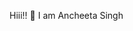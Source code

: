 Hiii!! 👋 I am Ancheeta Singh

<!--
**singhancheeta/singhancheeta** is a ✨ _special_ ✨ repository because its `README.md` (this file) appears on your GitHub profile.
Machine Learning Enthusiast from India


- 🔭 I’m currently working on Yoga Prediction Project
- 🌱 I’m currently learning Machine Learning
- 💬 Ask me about Artificial Intelligence, Machine Learning, Web Development, Natural Language Processing, Data Science and Data Analysis
- 📫 How to reach me: singhancheeta04@gmail.com


-->
